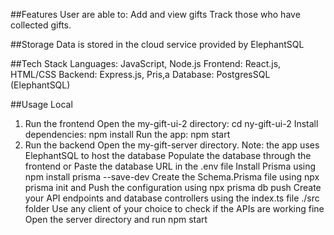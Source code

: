 ##Features
User are able to:
Add and view gifts
Track those who have collected gifts.

##Storage
Data is stored in the cloud service provided by ElephantSQL

##Tech Stack
Languages: JavaScript, Node.js
Frontend: React.js, HTML/CSS
Backend: Express.js, Pris,a
Database: PostgresSQL (ElephantSQL)

##Usage Local
1. Run the frontend
Open the my-gift-ui-2 directory: cd ny-gift-ui-2
Install dependencies: npm install
Run the app: npm start
2. Run the backend
Open the my-gift-server directory.
Note: the app uses ElephantSQL to host the database
Populate the database through the frontend
or
Paste the database URL in the .env file
Install Prisma using npm install prisma --save-dev
Create the Schema.Prisma file using npx prisma init
and Push the configuration using  npx prisma db push
Create your API endpoints and database controllers using the index.ts file ./src folder 
Use any client of your choice to check if the APIs are working fine
Open the server directory and run npm start
